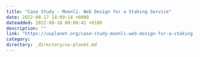 ```yaml
---
title: "Case Study - Moonli. Web Design for a Staking Service"
date: 2022-08-17 14:09:14 +0000
dateadded: 2022-08-18 00:00:41 +0100
description: ""
link: "https://uxplanet.org/case-study-moonli-web-design-for-a-staking-service-de564dbdc8c9?source=rss----819cc2aaeee0---4"
category:
directory: _directory/ux-planet.md
---
```

